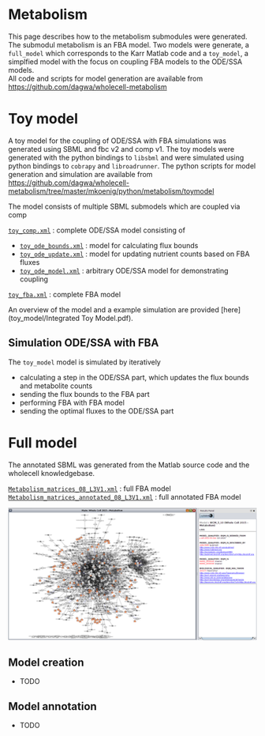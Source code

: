 # Metabolism
This page describes how to the metabolism submodules were generated. The submodul metabolism is an FBA model. 
Two models were generate, a `full_model` which corresponds to the Karr Matlab code and a `toy_model`, a simplfied model with the focus on coupling FBA models to the ODE/SSA models.  
All code and scripts for model generation are available from https://github.com/dagwa/wholecell-metabolism  

# Toy model
A toy model for the coupling of ODE/SSA with FBA simulations was generated using SBML and fbc v2 and comp v1. The toy models were generated with the python bindings to `libsbml` and were simulated using python bindings to `cobrapy` and `libroadrunner`. The python scripts for model generation and simulation are available from https://github.com/dagwa/wholecell-metabolism/tree/master/mkoenig/python/metabolism/toymodel

The model consists of multiple SBML submodels which are coupled via comp

[`toy_comp.xml`](toy_model/toy_comp.xml) : complete ODE/SSA model consisting of  
* [`toy_ode_bounds.xml`](toy_model/toy_ode_bounds.xml) : model for calculating flux bounds
* [`toy_ode_update.xml`](toy_model/toy_ode_update.xml) : model for updating nutrient counts based on FBA fluxes
* [`toy_ode_model.xml`](toy_model/toy_ode_model.xml) : arbitrary ODE/SSA model for demonstrating coupling

[`toy_fba.xml`](toy_model/toy_fba.xml)  : complete FBA model

An overview of the model and a example simulation are provided [here](toy_model/Integrated Toy Model.pdf).

## Simulation ODE/SSA with FBA
The `toy_model` model is simulated by iteratively 
* calculating a step in the ODE/SSA part, which updates the flux bounds and metabolite counts
* sending the flux bounds to the FBA part
* performing FBA with FBA model
* sending the optimal fluxes to the ODE/SSA part
 

# Full model
The annotated SBML was generated from the Matlab source code and the wholecell knowledgebase.

[`Metabolism_matrices_08_L3V1.xml`](full_model/Metabolism_matrices_08_L3V1.xml) : full FBA model  
[`Metabolism_matrices_annotated_08_L3V1.xml`](full_model/Metabolism_matrices_annotated_08_L3V1.xml) : full annotated FBA model

![Figure with cy3sbml](full_model/Metabolism_matrices_annotated_08_L3V1.png)

## Model creation
* TODO
 
## Model annotation
* TODO
